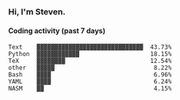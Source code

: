 ### Hi, I'm Steven.

#### Coding activity (past 7 days)
```
Text    ▓▓▓▓▓▓▓▓▓▓▓▓▓▓▓▓▓▓▓▓▓▓▓▓▓▓▓▓▓▓  43.73%
Python  ▓▓▓▓▓▓▓▓▓▓▓▓                    18.15%
TeX     ▓▓▓▓▓▓▓▓                        12.54%
other   ▓▓▓▓▓                            8.22%
Bash    ▓▓▓▓                             6.96%
YAML    ▓▓▓▓                             6.24%
NASM    ▓▓                               4.15%
```
